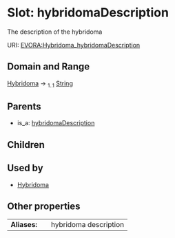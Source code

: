 
# Slot: hybridomaDescription

The description of the hybridoma

URI: [EVORA:Hybridoma_hybridomaDescription](https://evora-project.eu/Hybridoma_hybridomaDescription)


## Domain and Range

[Hybridoma](Hybridoma.md) &#8594;  <sub>1..1</sub> [String](types/String.md)

## Parents

 *  is_a: [hybridomaDescription](hybridomaDescription.md)

## Children


## Used by

 * [Hybridoma](Hybridoma.md)

## Other properties

|  |  |  |
| --- | --- | --- |
| **Aliases:** | | hybridoma description |